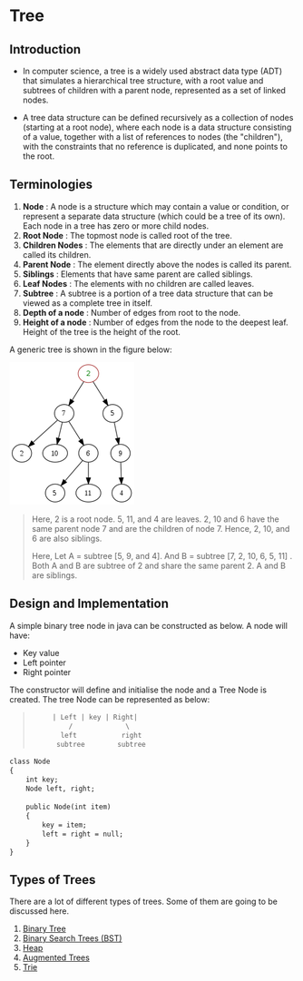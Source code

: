 # Tree

## Introduction

- In computer science, a tree is a widely used abstract data type (ADT) that simulates a hierarchical tree structure, with a root value and subtrees of children with a parent node, represented as a set of linked nodes.

- A tree data structure can be defined recursively as a collection of nodes (starting at a root node), where each node is a data structure consisting of a value, together with a list of references to nodes (the "children"), with the constraints that no reference is duplicated, and none points to the root.


## Terminologies

1. **Node** : A node is a structure which may contain a value or condition, or represent a separate data structure (which could be a tree of its own). Each node in a tree has zero or more child nodes.
2. **Root Node** : The topmost node is called root of the tree.
3. **Children Nodes** : The elements that are directly under an element are called its children. 
4. **Parent Node** : The element directly above the nodes is called its parent.
5. **Siblings** : Elements that have same parent are called siblings.
6. **Leaf Nodes** : The elements with no children are called leaves.
7. **Subtree** : A subtree is a portion of a tree data structure that can be viewed as a complete tree in itself.
8. **Depth of a node** : Number of edges from root to the node.
9. **Height of a node** : Number of edges from the node to the deepest leaf. Height of the tree is the height of the root.

A generic tree is shown in the figure below:

![Generic Tree Representation](/assets/tree.png)

> Here, 2 is a root node. 5, 11, and 4 are leaves. 2, 10 and 6 have the same parent node 7 and are the children of node 7. Hence, 2, 10, and 6 are also siblings.
>
> Here, Let A = subtree [5, 9, and 4]. And B = subtree [7, 2, 10, 6, 5, 11] . Both A and B are subtree of 2 and share the same parent 2. A and B are siblings.


## Design and Implementation

A simple binary tree node in java can be constructed as below. A node will have:
  - Key value
  - Left pointer 
  - Right pointer

The constructor will define and initialise the node and a Tree Node is created. The tree Node can be represented as below:

>          | Left | key | Right|
>              /             \
>            left           right
>           subtree        subtree
                    
  
```
class Node 
{ 
    int key; 
    Node left, right; 
  
    public Node(int item) 
    { 
        key = item; 
        left = right = null; 
    } 
} 
```

## Types of Trees

There are a lot of different types of trees. Some of them are going to be discussed here.

1. [Binary Tree](https://github.com/tabassum-khan/Data-Structures-and-Algorithms/blob/master/trees/binary_tree.md)
2. [Binary Search Trees (BST)](https://github.com/tabassum-khan/Data-Structures-and-Algorithms/blob/master/trees/binary_search_tree.md)
3. [Heap](https://github.com/tabassum-khan/Data-Structures-and-Algorithms/blob/master/trees/heap.md)
4. [Augmented Trees](https://github.com/tabassum-khan/Data-Structures-and-Algorithms/blob/master/trees/augmented_tree.md)
5. [Trie](https://github.com/tabassum-khan/Data-Structures-and-Algorithms/blob/master/trees/trie.md)
